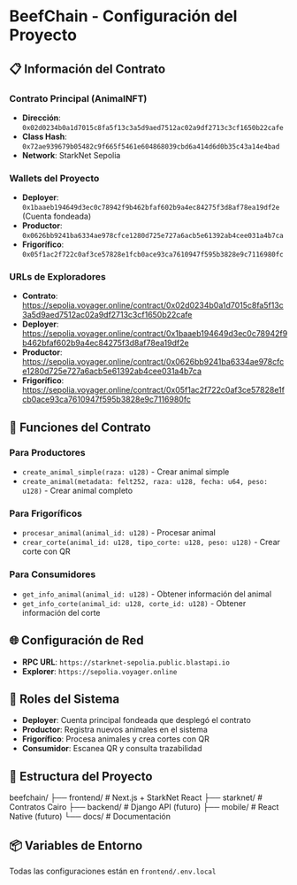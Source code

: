 # BeefChain - Configuración del Proyecto

## 📋 Información del Contrato

### Contrato Principal (AnimalNFT)
- **Dirección**: `0x02d0234b0a1d7015c8fa5f13c3a5d9aed7512ac02a9df2713c3cf1650b22cafe`
- **Class Hash**: `0x72ae939679b05482c9f665f5461e604868039cbd6a414d6d0b35c43a14e4bad`
- **Network**: StarkNet Sepolia

### Wallets del Proyecto
- **Deployer**: `0x1baaeb194649d3ec0c78942f9b462bfaf602b9a4ec84275f3d8af78ea19df2e` (Cuenta fondeada)
- **Productor**: `0x0626bb9241ba6334ae978cfce1280d725e727a6acb5e61392ab4cee031a4b7ca`
- **Frigorífico**: `0x05f1ac2f722c0af3ce57828e1fcb0ace93ca7610947f595b3828e9c7116980fc`

### URLs de Exploradores
- **Contrato**: https://sepolia.voyager.online/contract/0x02d0234b0a1d7015c8fa5f13c3a5d9aed7512ac02a9df2713c3cf1650b22cafe
- **Deployer**: https://sepolia.voyager.online/contract/0x1baaeb194649d3ec0c78942f9b462bfaf602b9a4ec84275f3d8af78ea19df2e
- **Productor**: https://sepolia.voyager.online/contract/0x0626bb9241ba6334ae978cfce1280d725e727a6acb5e61392ab4cee031a4b7ca
- **Frigorífico**: https://sepolia.voyager.online/contract/0x05f1ac2f722c0af3ce57828e1fcb0ace93ca7610947f595b3828e9c7116980fc

## 🔧 Funciones del Contrato

### Para Productores
- `create_animal_simple(raza: u128)` - Crear animal simple
- `create_animal(metadata: felt252, raza: u128, fecha: u64, peso: u128)` - Crear animal completo

### Para Frigoríficos
- `procesar_animal(animal_id: u128)` - Procesar animal
- `crear_corte(animal_id: u128, tipo_corte: u128, peso: u128)` - Crear corte con QR

### Para Consumidores
- `get_info_animal(animal_id: u128)` - Obtener información del animal
- `get_info_corte(animal_id: u128, corte_id: u128)` - Obtener información del corte

## 🌐 Configuración de Red
- **RPC URL**: `https://starknet-sepolia.public.blastapi.io`
- **Explorer**: `https://sepolia.voyager.online`

## 🎯 Roles del Sistema
- **Deployer**: Cuenta principal fondeada que desplegó el contrato
- **Productor**: Registra nuevos animales en el sistema
- **Frigorífico**: Procesa animales y crea cortes con QR
- **Consumidor**: Escanea QR y consulta trazabilidad

## 🚀 Estructura del Proyecto
beefchain/
├── frontend/ # Next.js + StarkNet React
├── starknet/ # Contratos Cairo
├── backend/ # Django API (futuro)
├── mobile/ # React Native (futuro)
└── docs/ # Documentación

## 📦 Variables de Entorno
Todas las configuraciones están en `frontend/.env.local`

